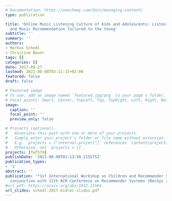 ```yaml
---
# Documentation: https://wowchemy.com/docs/managing-content/
type: publication

title: 'Online Music Listening Culture of Kids and Adolescents: Listening Analysis
  and Music Recommendation Tailored to the Young'
subtitle: ''
summary: ''
authors:
- Markus Schedl
- Christine Bauer
tags: []
categories: []
date: 2017-08-27
lastmod: 2021-08-08T03:11:15+02:00
featured: false
draft: false

# Featured image
# To use, add an image named `featured.jpg/png` to your page's folder.
# Focal points: Smart, Center, TopLeft, Top, TopRight, Left, Right, BottomLeft, Bottom, BottomRight.
image:
  caption: ''
  focal_point: ''
  preview_only: false

# Projects (optional).
#   Associate this post with one or more of your projects.
#   Simply enter your project's folder or file name without extension.
#   E.g. `projects = ["internal-project"]` references `content/project/deep-learning/index.md`.
#   Otherwise, set `projects = []`.
projects: [fwf579]
publishDate: '2021-08-08T01:13:50.215575Z'
publication_types:
- '1'
abstract: ''
publication: '*1st International Workshop on Children and Recommender Systems, in
  conjunction with 11th ACM Conference on Recommender Systems (RecSys 2017)*'
#url_pdf: https://arxiv.org/abs/1912.11564
url_slides: schedl-2017-kidrec-slides.pdf
---
```

